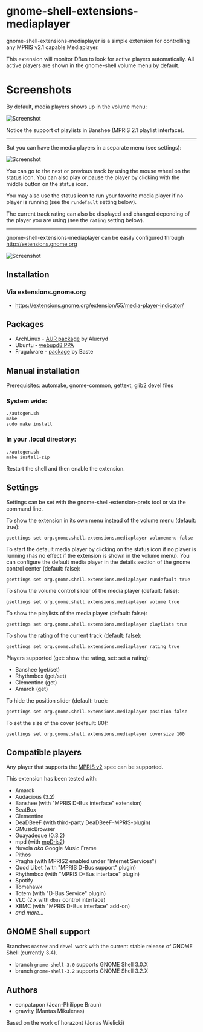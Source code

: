 # gnome-shell-extensions-mediaplayer

gnome-shell-extensions-mediaplayer is a simple extension for controlling any 
MPRIS v2.1 capable Mediaplayer.

This extension will monitor DBus to look for active players automatically. 
All active players are shown in the gnome-shell volume menu by default.

# Screenshots

By default, media players shows up in the volume menu:

![Screenshot](https://github.com/eonpatapon/gnome-shell-extensions-mediaplayer/raw/master/data/mediaplayer2.png) 

Notice the support of playlists in Banshee (MPRIS 2.1 playlist interface).

- - -

But you can have the media players in a separate menu (see settings):

![Screenshot](https://github.com/eonpatapon/gnome-shell-extensions-mediaplayer/raw/master/data/mediaplayer1.png)

You can go to the next or previous track by using the mouse wheel on the status icon. 
You can also play or pause the player by clicking with the middle button on the status icon.

You may also use the status icon to run your favorite media player if no player is running 
(see the ```rundefault``` setting below).

The current track rating can also be displayed and changed depending of the
player you are using (see the ```rating``` setting below).

- - -

gnome-shell-extensions-mediaplayer can be easily configured through http://extensions.gnome.org

![Screenshot](http://github.com/eonpatapon/gnome-shell-extensions-mediaplayer/raw/master/data/prefs.png)

## Installation

### Via extensions.gnome.org

* https://extensions.gnome.org/extension/55/media-player-indicator/

## Packages

* ArchLinux - [AUR package](https://aur.archlinux.org/packages.php?ID=49367) by Alucryd
* Ubuntu - [webupd8 PPA](http://www.webupd8.org/2011/10/gnome-shell-mediaplayer-extension.html)
* Frugalware - [package](http://www.frugalware.org/packages/136448) by Baste

## Manual installation

Prerequisites: automake, gnome-common, gettext, glib2 devel files

### System wide:

    ./autogen.sh
    make
    sudo make install

### In your .local directory:

    ./autogen.sh
    make install-zip

Restart the shell and then enable the extension.

## Settings

Settings can be set with the gnome-shell-extension-prefs tool or via the
command line.

To show the extension in its own menu instead of the volume menu (default: true):

```gsettings set org.gnome.shell.extensions.mediaplayer volumemenu false```

To start the default media player by clicking on the status icon if no 
player is running (has no effect if the extension is shown in the volume 
menu). You can configure the default media player in the details section 
of the gnome control center (default: false):

```gsettings set org.gnome.shell.extensions.mediaplayer rundefault true```

To show the volume control slider of the media player (default: false):

```gsettings set org.gnome.shell.extensions.mediaplayer volume true```

To show the playlists of the media player (default: false):

```gsettings set org.gnome.shell.extensions.mediaplayer playlists true```

To show the rating of the current track (default: false):

```gsettings set org.gnome.shell.extensions.mediaplayer rating true```

Players supported (get: show the rating, set: set a rating):

* Banshee (get/set)
* Rhythmbox (get/set)
* Clementine (get)
* Amarok (get)

To hide the position slider (default: true):

```gsettings set org.gnome.shell.extensions.mediaplayer position false```

To set the size of the cover (default: 80):

```gsettings set org.gnome.shell.extensions.mediaplayer coversize 100```

## Compatible players

Any player that supports the [MPRIS v2](http://www.mpris.org/2.1/spec/) 
spec can be supported.

This extension has been tested with:

* Amarok
* Audacious (3.2)
* Banshee (with "MPRIS D-Bus interface" extension)
* BeatBox
* Clementine
* DeaDBeeF (with third-party DeaDBeeF-MPRIS-plugin)
* GMusicBrowser
* Guayadeque (0.3.2)
* mpd (with [mpDris2](https://github.com/eonpatapon/mpDris2))
* Nuvola *aka* Google Music Frame
* Pithos
* Pragha (with MPRIS2 enabled under "Internet Services")
* Quod Libet (with "MPRIS D-Bus support" plugin)
* Rhythmbox (with "MPRIS D-Bus interface" plugin)
* Spotify
* Tomahawk
* Totem (with "D-Bus Service" plugin)
* VLC (2.x with `dbus` control interface)
* XBMC (with "MPRIS D-Bus interface" add-on)
* *and more...*

## GNOME Shell support

Branches `master` and `devel` work with the current stable release of GNOME Shell (currently 3.4).

* branch `gnome-shell-3.0` supports GNOME Shell 3.0.X
* branch `gnome-shell-3.2` supports GNOME Shell 3.2.X

## Authors

* eonpatapon (Jean-Philippe Braun)
* grawity (Mantas Mikulėnas)

Based on the work of horazont (Jonas Wielicki)
